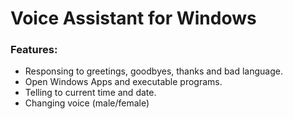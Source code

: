# Voice Assistant for Windows

### Features:
- Responsing to greetings, goodbyes, thanks and bad language.
- Open Windows Apps and executable programs.
- Telling to current time and date.
- Changing voice (male/female)
